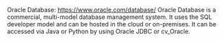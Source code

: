 Oracle Database: https://www.oracle.com/database/
Oracle Database is a commercial, multi-model database management system. It uses the SQL 
developer model and can be hosted in the cloud or on-premises. It can be accessed via Java
or Python by using Oracle JDBC or cv_Oracle.
